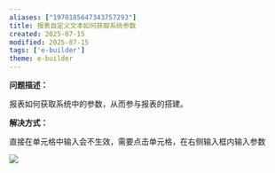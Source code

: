 ```yaml
---
aliases: ["1970185647343757293"]
title: 报表自定义文本如何获取系统参数
created: 2025-07-15
modified: 2025-07-15
tags: ['e-builder']
theme: e-builder
---
```


**问题描述：**

报表如何获取系统中的参数，从而参与报表的搭建。

**解决方式：**

直接在单元格中输入会不生效，需要点击单元格，在右侧输入框内输入参数

![](https://myhelpdoc.oss-cn-heyuan.aliyuncs.com/mdimages/4623b965f460ebebd3968d11685d6f53.jpg)